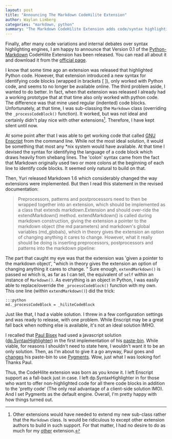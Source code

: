 ```yaml
---
layout: post
title: "Announcing The Markdown CodeHilite Extension"
author: Waylan Limberg
categories: "markdown, python"
summary: "The Markdown CodeHilite Extension adds code/syntax highlighting to standard Python-Markdown code blocks using one of three highlighting engines: GNU Enscript, dp.SyntaxHighlighter and Pygments. [Check it out](http://achinghead.com/markdown/codehilite/) or keep reading to see how it all came about."
---
```


Finally, after many code variations and internal debates over syntax highlighting engines, I am happy to announce that Version 0.1 of the [Python-Markdown][] CodeHilite Extension has been released. You can read all about it and download it from the [official page][]. 

[Python-Markdown]: http://www.freewisdom.org/projects/python-markdown/
[official page]: http://achinghead.com/markdown/codehilite/

I know that some time ago an extension was released that highlighted Python code. However, that extension introduced a new syntax for identifying code blocks (wrapped in brackets [ ]), only worked with Python code, and seems to no longer be available  online. The third problem aside, I wanted to do better. In fact, when that extension was released I already had a working prototype that at that time also only worked with python code. The difference was that mine used regular (indented) code blocks. Unfortunately, at that time, I was sub-classing the `Markdown` class (overriding the `_processCodeBlock()` function). It worked, but was not ideal and certainly didn't play nice with other extensions[^1]. Therefore, I have kept silent until now.

At some point after that I was able to get working code that called [GNU Enscript][] from the command line. While not the most ideal solution, it would be something that most any *nix system would have available. At that time I devised the syntax for identifying the language of a code block which draws heavily from shebang lines. The 'colon' syntax came from the fact that Markdown originally used two or more colons at the beginning of each line to identify code blocks. It seemed only natural to build on that.

[GNU Enscript]: http://www.codento.com/people/mtr/genscript/

Then, Yuri released Markdown 1.6 which considerably changed the way extensions were implemented. But then I read this statement in the revised documentation:

> Preprocessors, patterns and postprocessors need to then be wrapped together into an extension, which should be implemented as a class that extends markdown.Extension and should over-ride the extendMarkdown() method. extendMarkdown() is called during markdown construction, giving the extension a pointer to the markdown object (the md parameters) and markdown's global variables (md_globals), which in theory gives the extension an option of changing anything it cares to change. However, what it really should be doing is inserting preprocessors, postprocessors and patterns into the markdown pipeline:

The part that caught my eye was that the extension was 'given a pointer to the markdown object', "which in theory gives the extension an option of changing anything it cares to change. " Sure enough, `extendMarkdown()` is passed `md` which is, as far as I can tell, the equivalent of `self` within an instance of `Markdown()`. As everything is an object in Python, I was easily able to replace/override the `_processCodeBlock()` function with my own. This one line (within `extendMarkdown()`) did the trick:

    :::python
    md._processCodeBlock = _hiliteCodeBlock

Just like that, I had a viable solution. I threw in a few configuration settings and was ready to release, with one problem. While Enscript may be a great fall back when nothing else is available, it's not an ideal solution IMHO.

I recalled that [Paul Bisex][] had used a javascript solution ([dp.SyntaxHighlighter][]) in the first implementation of his [paste-bin][]. While viable, for reasons I shouldn't need to state here, I wouldn't want it to be an only solution. Then, as I'm about to give it a go anyway, Paul goes and [changes][] his paste-bin to use [Pygments][]. Wow, just what I was looking for! Thanks Paul.

[Paul Bisex]: http://e-scribe.com/news/
[dp.SyntaxHighlighter]: http://www.dreamprojections.com/syntaxhighlighter/Default.aspx
[paste-bin]: http://e-scribe.com/news/247
[changes]: http://e-scribe.com/news/299
[Pygments]: http://pygments.pocoo.org/

Thus, the CodeHilite extension was born as you know it. I left Enscript support as a fall-back just in case. I left dp.SyntaxHighlighter in for those who want to offer non-highlighted code for all there code blocks in addition to the 'pretty code' (The only real advantage of a client-side solution IMO). And I set Pygments as the default engine. Overall, I'm pretty happy with how things turned out.

[^1]: Other extensions would have needed to extend my new sub-class rather that the `Markdown` class. Is would be ridiculous to except other extension authors to build in such support. For that matter, I had no desire to do as much for my [other][] extension.

[other]: http://achinghead.com/markdown/wikilink/